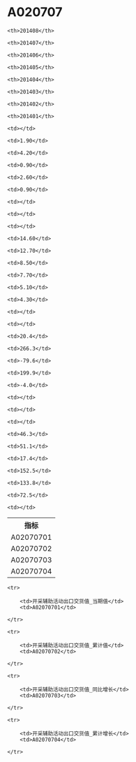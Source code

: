 A020707
======


<table>

<tr>
    <th>指标</th>
    
    <th>201408</th>
    
    <th>201407</th>
    
    <th>201406</th>
    
    <th>201405</th>
    
    <th>201404</th>
    
    <th>201403</th>
    
    <th>201402</th>
    
    <th>201401</th>
    
</tr>


<tr>
    <td>A02070701</td>
    
    <td></td>
    
    <td>1.90</td>
    
    <td>4.20</td>
    
    <td>0.90</td>
    
    <td>2.60</td>
    
    <td>0.90</td>
    
    <td></td>
    
    <td></td>
    

</tr>

<tr>
    <td>A02070702</td>
    
    <td></td>
    
    <td>14.60</td>
    
    <td>12.70</td>
    
    <td>8.50</td>
    
    <td>7.70</td>
    
    <td>5.10</td>
    
    <td>4.30</td>
    
    <td></td>
    

</tr>

<tr>
    <td>A02070703</td>
    
    <td></td>
    
    <td>20.4</td>
    
    <td>266.3</td>
    
    <td>-79.6</td>
    
    <td>199.9</td>
    
    <td>-4.0</td>
    
    <td></td>
    
    <td></td>
    

</tr>

<tr>
    <td>A02070704</td>
    
    <td></td>
    
    <td>46.3</td>
    
    <td>51.1</td>
    
    <td>17.4</td>
    
    <td>152.5</td>
    
    <td>133.8</td>
    
    <td>72.5</td>
    
    <td></td>
    

</tr>


</table>

<table>
    
    <tr>

        <td>开采辅助活动出口交货值_当期值</td>
        <td>A02070701</td>

    </tr>
    
    <tr>

        <td>开采辅助活动出口交货值_累计值</td>
        <td>A02070702</td>

    </tr>
    
    <tr>

        <td>开采辅助活动出口交货值_同比增长</td>
        <td>A02070703</td>

    </tr>
    
    <tr>

        <td>开采辅助活动出口交货值_累计增长</td>
        <td>A02070704</td>

    </tr>
    
</table>